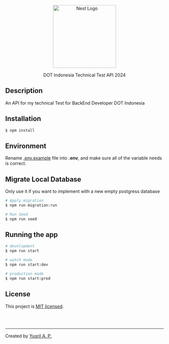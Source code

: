 <p align="center">
  <a href="http://nestjs.com/" target="blank"><img src="https://nestjs.com/img/logo-small.svg" width="200" alt="Nest Logo" /></a>
</p>

[circleci-image]: https://img.shields.io/circleci/build/github/nestjs/nest/master?token=abc123def456
[circleci-url]: https://circleci.com/gh/nestjs/nest

  <p align="center">DOT Indonesia Technical Test API 2024</p>

## Description

An API for my technical Test for BackEnd Developer DOT Indonesia

## Installation

```bash
$ npm install
```

## Environment
Rename [.env.example](.env.example) file into **.env**, and make sure all of the variable needs is correct. 

## Migrate Local Database
Only use it if you want to implement with a new empty postgress database

```bash
# Apply migration
$ npm run migration:run

# Run Seed
$ npm run seed
```

## Running the app

```bash
# development
$ npm run start

# watch mode
$ npm run start:dev

# production mode
$ npm run start:prod
```



## License

This project is [MIT licensed](LICENSE.md).

<br>
<br>

---
Created by [Yusril A. P.](https://github.com/yusril-adr "My github profile")
